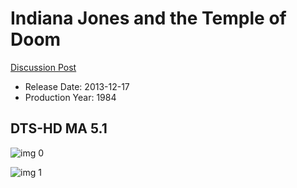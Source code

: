 # Indiana Jones and the Temple of Doom

[Discussion Post](https://www.avsforum.com/threads/bass-eq-for-filtered-movies.2995212/post-57014896)

* Release Date: 2013-12-17
* Production Year: 1984

## DTS-HD MA 5.1

![img 0](https://i.imgur.com/pWY57nt.jpg)

![img 1](https://i.imgur.com/Taib8yj.png)


